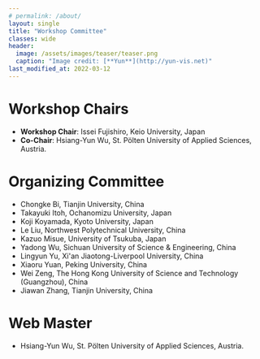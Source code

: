 ```yaml
---
# permalink: /about/
layout: single
title: "Workshop Committee"
classes: wide
header:
  image: /assets/images/teaser/teaser.png
  caption: "Image credit: [**Yun**](http://yun-vis.net)"
last_modified_at: 2022-03-12
---
```



# Workshop Chairs

* **Workshop Chair**: Issei Fujishiro, Keio University, Japan
* **Co-Chair**: Hsiang-Yun Wu, St. Pölten University of Applied Sciences, Austria.

# Organizing Committee

* Chongke Bi, Tianjin University, China
* Takayuki Itoh, Ochanomizu University, Japan
* Koji Koyamada, Kyoto University, Japan
* Le Liu, Northwest Polytechnical University, China
* Kazuo Misue, University of Tsukuba, Japan
* Yadong Wu, Sichuan University of Science & Engineering, China
* Lingyun Yu, Xi'an Jiaotong-Liverpool University, China
* Xiaoru Yuan, Peking University, China
* Wei Zeng, The Hong Kong University of Science and Technology (Guangzhou), China
* Jiawan Zhang, Tianjin University, China

# Web Master

* Hsiang-Yun Wu, St. Pölten University of Applied Sciences, Austria.
